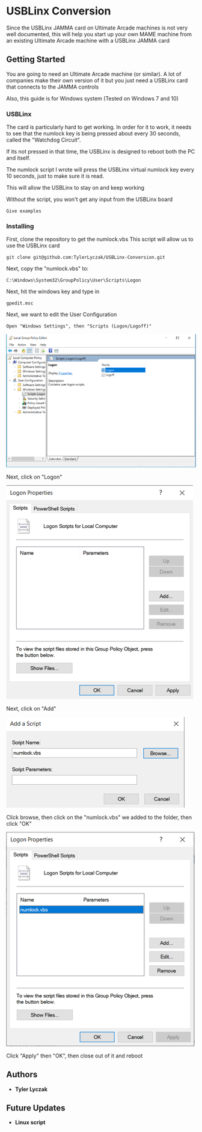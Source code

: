 # USBLinx Conversion

Since the USBLinx JAMMA card on Ultimate Arcade machines is not very well documented,
this will help you start up your own MAME machine from an existing Ultimate Arcade machine
with a USBLinx JAMMA card

## Getting Started

You are going to need an Ultimate Arcade machine (or similar).
A lot of companies make their own version of it but you just need a USBLinx card
that connects to the JAMMA controls

Also, this guide is for Windows system (Tested on Windows 7 and 10)

### USBLinx

The card is particularly hard to get working. In order for it to work,
it needs to see that the numlock key is being pressed about every 30 seconds,
called the "Watchdog Circuit".

If its not pressed in that time, the USBLinx is designed to reboot both the PC
and itself.

The numlock script I wrote will press the USBLinx virtual numlock key every 10 seconds,
just to make sure it is read.

This will allow the USBLinx to stay on and keep working

Without the script, you won't get any input from the USBLinx board

```
Give examples
```

### Installing

First, clone the repository to get the numlock.vbs
This script will allow us to use the USBLinx card

```
git clone git@github.com:TylerLyczak/USBLinx-Conversion.git
```

Next, copy the "numlock.vbs" to:

```
C:\Windows\System32\GroupPolicy\User\Scripts\Logon
```

Next, hit the windows key and type in

```
gpedit.msc
```

Next, we want to edit the User Configuration

```
Open "Windows Settings", then "Scripts (Logon/Logoff)"
```

![alt text](https://github.com/TylerLyczak/USBLinx-Conversion/blob/master/imgs/1.PNG)

Next, click on "Logon"

![alt text](https://github.com/TylerLyczak/USBLinx-Conversion/blob/master/imgs/2.PNG)

Next, click on "Add"

![alt text](https://github.com/TylerLyczak/USBLinx-Conversion/blob/master/imgs/3.PNG)

Click browse, then click on the "numlock.vbs" we added to the folder, then click "OK"

![alt text](https://github.com/TylerLyczak/USBLinx-Conversion/blob/master/imgs/4.PNG)

Click "Apply" then "OK", then close out of it and reboot


## Authors

* **Tyler Lyczak**

## Future Updates

* **Linux script**
